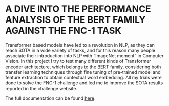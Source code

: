 # A DIVE INTO THE PERFORMANCE ANALYSIS OF THE BERT FAMILY AGAINST THE FNC-1 TASK
Transformer based models have led to a revolution in NLP, as they
can reach SOTA in a wide variety of tasks, and for this reason many
people associate their introduction into NLP with “ImageNet moment”
in Computer Vision. In this project I try to test many different kinds
of Transformer encoder architecture, which belongs to the BERT family, considering both transfer learning techniques through fine tuning of
pre-trained model and feature extraction to obtain contextual word embedding. All my trials were done to solve the FNC-1 challenge and led
me to improve the SOTA results reported in the challenge website.

The full documentation can be found [here](Report.pdf).
